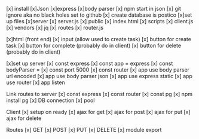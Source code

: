 
[x] install
	[x]Json
	[x]express
	[x]body parser
	[x] npm start in json
    [x] git ignore aka no black holes set to github
    [x] create database is postico
	[x]set up files 
		[x]server
			[x] server.js 
			[x] public
                [x] index.html
				[x] scripts
					[x] client.js 
				[x] vendors 
					[x] jq
			[x] routes
				[x] router.js

[x]html (front end)
	[x] input (allow used to create task)
    [x] button for create task
 	[x] button for complete (probably do in client)
	[x] button for delete (probably do in client)

[x]set up server
	[x] const express
	[x] const app = express
	[x] const bodyParser = 
	[x] const port 5000
	[x] const router
	[x] app use body parser url encoded
	[x] app use body parser json
	[x] app use express static
	[x] app use router
	[x] app listen

Link routes to server
	[x] const express
	[x] const router
	[x] const pg
	[x] npm install pg
	[x] DB connection
    [x] pool

Client 
	[x] setup on ready
	[x] ajax for get
	[x] ajax for post
	[x] ajax for put
	[x] ajax for delete

Routes
    [x] GET
    [x] POST
    [x] PUT
    [x] DELETE
    [x] module export